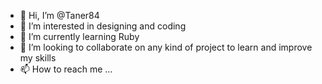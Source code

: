 - 👋 Hi, I’m @Taner84
- 👀 I’m interested in designing and coding
- 🌱 I’m currently learning Ruby
- 💞️ I’m looking to collaborate on any kind of project to learn and improve my skills
- 📫 How to reach me ...

<!---
Taner84/Taner84 is a ✨ special ✨ repository because its `README.md` (this file) appears on your GitHub profile.
You can click the Preview link to take a look at your changes.
--->
